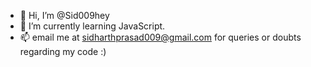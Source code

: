 - 👋 Hi, I’m @Sid009hey
- 🌱 I’m currently learning JavaScript.
- 📫 email me at sidharthprasad009@gmail.com for queries or doubts regarding my code :)

<!---
Sid009hey/Sid009hey is a ✨ special ✨ repository because its `README.md` (this file) appears on your GitHub profile.
You can click the Preview link to take a look at your changes.
--->
